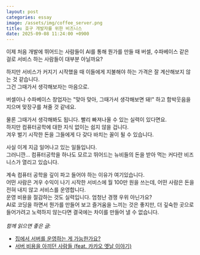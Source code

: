 ```yaml
---
layout: post
categories: essay
image: /assets/img/coffee_server.png
title: 호구 개발자를 위한 비즈니스
date: 2025-09-08 11:24:00 +0900
---
```


이제 처음 개발에 뛰어드는 사람들이 AI를 통해 뭔가를 만들 때 버셀, 수파베이스 같은 걸로 서비스 하는 사람들이 대부분 아닐까요?

하지만 서비스가 커지기 시작했을 때 이들에게 지불해야 하는 가격은 잘 계산해보지 않는 것 같습니다.  
그건 그때가서 생각해보자는 마음으로.

버셀이나 수파베이스 창업자는 "맞아 맞아, 그때가서 생각해보면 돼!" 하고 함박웃음을 지으며 맞장구를 쳐줄 것 같네요.

물론 그때가서 생각해봐도 됩니다. 빨리 빠져나올 수 있는 실력이 있다면요.  
하지만 컴퓨터공학에 대한 지식 없이는 쉽지 않을 겁니다.  
겨우 벌기 시작한 돈을 그들에게 다 갖다 바치는 꼴이 될 수 있습니다.

사실 이게 지금 일어나고 있는 일들입니다.  
그러니깐... 컴퓨터공학을 하나도 모르고 뛰어드는 뉴비들의 돈을 받아 먹는 커다란 비즈니스가 열리고 있습니다.

계속 컴퓨터 공학을 깊이 파고 들어야 하는 이유가 여기있습니다.  
어떤 사람은 겨우 수익이 나기 시작한 서비스에 월 100만 원을 쓰는데, 어떤 사람은 돈을 전혀 내지 않고 서비스를 운영합니다.  
운영 비용을 절감하는 것도 실력입니다. 엄청난 경쟁 우위 아닌가요?  
AI로 코딩을 하면서 뭔가를 만들어 보고 즐거움을 느끼는 것은 좋지만, 더 깊숙한 곳으로 들어가려고 노력하지 않는다면 결국에는 차이를 만들어 낼 수 없습니다.
<br>
<br>
*함께 읽으면 좋은 글:*
* [집에서 서버를 운영하는 게 가능한가요?](/essay/2024/04/29/home-server.html)
* [서버 비용을 아끼던 사람들 (feat. 카카오 옛날 이야기)](/essay/2024/03/07/people-saving-cost.html)
